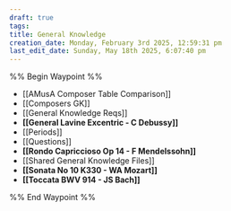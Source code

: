 ```yaml
---
draft: true
tags: 
title: General Knowledge
creation_date: Monday, February 3rd 2025, 12:59:31 pm
last_edit_date: Sunday, May 18th 2025, 6:07:40 pm
---
```


%% Begin Waypoint %%

- [[AMusA Composer Table Comparison]]
- [[Composers GK]]
- [[General Knowledge Reqs]]
- **[[General Lavine Excentric - C Debussy]]**
- [[Periods]]
- [[Questions]]
- **[[Rondo Capriccioso Op 14 - F Mendelssohn]]**
- [[Shared General Knowledge Files]]
- **[[Sonata No 10 K330 - WA Mozart]]**
- **[[Toccata BWV 914 - JS Bach]]**

%% End Waypoint %%
